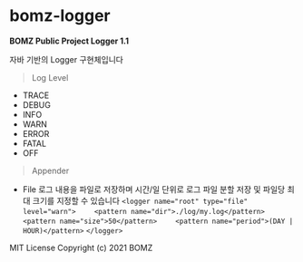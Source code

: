 # bomz-logger

**BOMZ Public Project Logger 1.1**

자바 기반의 Logger 구현체입니다


> Log Level

   - TRACE
   - DEBUG
   - INFO
   - WARN
   - ERROR
   - FATAL
   - OFF


> Appender

   - File
      로그 내용을 파일로 저장하며 시간/일 단위로 로그 파일 분할 저장 및 파일당 최대 크기를 지정할 수 있습니다
`<logger name="root" type="file" level="warn">`
`    <pattern name="dir">./log/my.log</pattern>`
`    <pattern name="size">50</pattern>`
`    <pattern name="period">(DAY | HOUR)</pattern>`
`</logger>`





MIT License
Copyright (c) 2021 BOMZ
